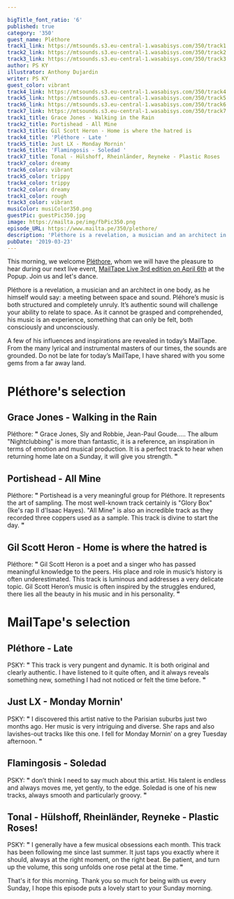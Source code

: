 ```yaml
---

bigTitle_font_ratio: '6'
published: true
category: '350'
guest_name: Pléthore
track1_link: https://mtsounds.s3.eu-central-1.wasabisys.com/350/track1.mp3
track2_link: https://mtsounds.s3.eu-central-1.wasabisys.com/350/track2.mp3
track3_link: https://mtsounds.s3.eu-central-1.wasabisys.com/350/track3.mp3
author: PS KY
illustrator: Anthony Dujardin
writer: PS KY
guest_color: vibrant
track4_link: https://mtsounds.s3.eu-central-1.wasabisys.com/350/track4.mp3
track5_link: https://mtsounds.s3.eu-central-1.wasabisys.com/350/track5.mp3
track6_link: https://mtsounds.s3.eu-central-1.wasabisys.com/350/track6.mp3
track7_link: https://mtsounds.s3.eu-central-1.wasabisys.com/350/track7.mp3
track1_title: Grace Jones - Walking in the Rain
track2_title: Portishead - All Mine
track3_title: Gil Scott Heron - Home is where the hatred is
track4_title: 'Pléthore - Late '
track5_title: Just LX - Monday Mornin'
track6_title: 'Flamingosis - Soledad '
track7_title: Tonal - Hülshoff, Rheinländer, Reyneke - Plastic Roses
track7_color: dreamy
track6_color: vibrant
track5_color: trippy
track4_color: trippy
track2_color: dreamy
track1_color: rough
track3_color: vibrant
musiColor: musiColor350.png
guestPic: guestPic350.jpg
image: https://mailta.pe/img/fbPic350.png
episode_URL: https://www.mailta.pe/350/plethore/
description: 'Pléthore is a revelation, a musician and an architect in one body, as he himself would say: a meeting between space and sound. Pléhore’s music is both structured and completely unruly. It’s authentic sound will challenge your ability to relate to space. As it cannot be grasped and comprehended, his music is an experience, something that can only be felt, both consciously and unconsciously.'
pubDate: '2019-03-23'
---
```

This morning, we welcome [Pléthore](https://soundcloud.com/plethoremusic), whom we will have the pleasure to hear during our next live event, [MailTape Live 3rd edition on April 6th](https://www.helloasso.com/associations/mailtape/evenements/mailtape-live-3) at the Popup. Join us and let's dance.
  
Pléthore is a revelation, a musician and an architect in one body, as he himself would say: a meeting between space and sound. Pléhore’s music is both structured and completely unruly. It’s authentic sound will challenge your ability to relate to space. As it cannot be grasped and comprehended, his music is an experience, something that can only be felt, both consciously and unconsciously. 
  
A few of his influences and inspirations are revealed in today’s MailTape. From the many lyrical and instrumental masters of our times, the sounds are grounded. Do not be late for today’s MailTape, I have shared with you some gems from a far away land.


# Pléthore's selection


## Grace Jones - Walking in the Rain
Pléthore: **"** Grace Jones, Sly and Robbie, Jean-Paul Goude….. The album "Nightclubbing" is more than fantastic, it is a reference, an inspiration in terms of emotion and musical production. It is a perfect track to hear when returning home late on a Sunday, it will give you strength. **"** 

## Portishead - All Mine
Pléthore: **"** Portishead is a very meaningful group for Pléthore. It represents the art of sampling. The most well-known track certainly is "Glory Box" (Ike's rap II d'Isaac Hayes). "All Mine" is also an incredible track as they recorded three coppers used as a sample. This track is divine to start the day. **"** 

## Gil Scott Heron - Home is where the hatred is
Pléthore: **"** Gil Scott Heron is a poet and a singer who has passed meaningful knowledge to the peers. His place and role in music’s history is often underestimated. This track is luminous and addresses a very delicate topic. Gil Scott Heron’s music is often inspired by the struggles endured, there lies all the beauty in his music and in his personality. **"** 


# MailTape's selection

## Pléthore - Late 
PSKY: **"** This track is very pungent and dynamic. It is both original and clearly authentic. I have listened to it quite often, and it always reveals something new, something I had not noticed or felt the time before. **"** 

## Just LX - Monday Mornin'
PSKY: **"** I discovered this artist native to the Parisian suburbs just two months ago. Her music is very intriguing and diverse. She raps and also lavishes-out tracks like this one. I fell for Monday Mornin’ on a grey Tuesday afternoon. **"** 

## Flamingosis - Soledad 
PSKY:  **"**  don’t think I need to say much about this artist. His talent is endless and always moves me, yet gently, to the edge. Soledad is one of his new tracks, always smooth and particularly groovy. **"** 

## Tonal - Hülshoff, Rheinländer, Reyneke - Plastic Roses!
PSKY: **"** I generally have a few musical obsessions each month. This track has been following me since last summer. It just taps you exactly where it should, always at the right moment, on the right beat. Be patient, and turn up the volume, this song unfolds one rose petal at the time. **"** 

That's it for this morning. Thank you so much for being with us every Sunday, I hope this episode puts a lovely start to your Sunday morning.
